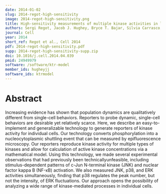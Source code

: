 ```yaml
---
date: 2014-01-02
slug: 2014-regot-high-sensitivity
image: 2014-regot-high-sensitivity.png
title: High-sensitivity measurements of multiple kinase activities in live single cells
authors: Sergi Regot, Jacob J. Hughey, Bryce T. Bajar, Silvia Carrasco, and Markus W. Covert
journal: Cell
year: 2014
short_ref: Regot et al., Cell 2014
pdf: 2014-regot-high-sensitivity.pdf
supp: 2014-regot-high-sensitivity-supp.zip
doi: 10.1016/j.cell.2014.04.039
pmid: 24949979
software: /software/ktr-model
member_ids: hugheyjj
software_ids: ktrmodel
---
```


# Abstract

Increasing evidence has shown that population dynamics are qualitatively different from single-cell behaviors. Reporters to probe dynamic, single-cell behaviors are desirable yet relatively scarce. Here, we describe an easy-to-implement and generalizable technology to generate reporters of kinase activity for individual cells. Our technology converts phosphorylation into a nucleocytoplasmic shuttling event that can be measured by epifluorescence microscopy. Our reporters reproduce kinase activity for multiple types of kinases and allow for calculation of active kinase concentrations via a mathematical model. Using this technology, we made several experimental observations that had previously been technicallyunfeasible, including stimulus-dependent patterns of c-Jun N-terminal kinase (JNK) and nuclear factor kappa B (NF-κB) activation. We also measured JNK, p38, and ERK activities simultaneously, finding that p38 regulates the peak number, but not the intensity, of ERK fluctuations. Our approach opens the possibility of analyzing a wide range of kinase-mediated processes in individual cells.
